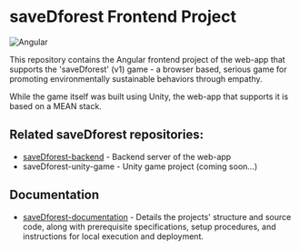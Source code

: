 # saveDforest Frontend Project
![Angular](https://img.shields.io/badge/Angular-DD0031?style=flat&logo=angular&logoColor=white)

This repository contains the Angular frontend project of the web-app that supports the 'saveDforest' (v1) game - a browser based, serious game for promoting environmentally sustainable behaviors through empathy. 

While the game itself was built using Unity, the web-app that supports it is based on a MEAN stack.

## Related saveDforest repositories:

- [saveDforest-backend](https://github.com/ricardosantosfc/savedforest-backend-public) - Backend server of the web-app
- saveDforest-unity-game - Unity game project (coming soon...)
  
## Documentation

- [saveDforest-documentation](https://ricardosantosfc.github.io/savedforest-documentation/savedforest_documentation.pdf) - Details the projects' structure and source code, along with prerequisite specifications, setup procedures, and instructions for local execution and deployment.

